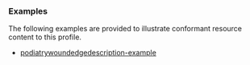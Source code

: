 <!-- Uncomment and update with links to example resource(s) -->
<h3>Examples</h3>

<p>
The following examples are provided to illustrate conformant resource content to this profile.
</p>

- [podiatrywoundedgedescription-example](Observation-podiatrywoundedgedescription-example.html)
